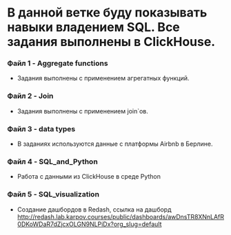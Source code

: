 # В данной ветке буду показывать навыки владением SQL. Все задания выполнены в ClickHouse. 
### Файл 1 - Aggregate functions
- Задания выполнены с применением агрегатных функций.
### Файл 2 - Join
- Задания выполнены с применением join`ов.
### Файл 3 - data types
- В заданиях используются данные с платформы Airbnb в Берлине. 
### Файл 4 - SQL_and_Python
- Работа с данными из ClickHousе в среде Python
### Файл 5 - SQL_visualization
- Создание дашбордов в  Redash, ссылка на дашборд http://redash.lab.karpov.courses/public/dashboards/awDnsTR8XNnLAfR0DKoWDaR7dZjcxOLGN9NLPiDx?org_slug=default
